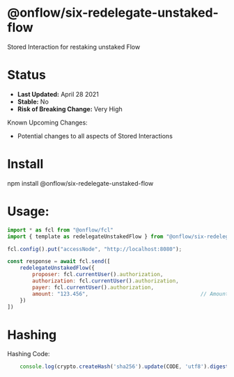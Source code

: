 # @onflow/six-redelegate-unstaked-flow

Stored Interaction for restaking unstaked Flow

# Status

- **Last Updated:** April 28 2021
- **Stable:** No
- **Risk of Breaking Change:** Very High

Known Upcoming Changes:

- Potential changes to all aspects of Stored Interactions

# Install

npm install @onflow/six-redelegate-unstaked-flow

# Usage:

```javascript
import * as fcl from "@onflow/fcl"
import { template as redelegateUnstakedFlow } from "@onflow/six-redelegate-unstaked-flow"

fcl.config().put("accessNode", "http://localhost:8080");

const response = await fcl.send([
    redelegateUnstakedFlow({
        proposer: fcl.currentUser().authorization,
        authorization: fcl.currentUser().authorization,     
        payer: fcl.currentUser().authorization,             
        amount: "123.456",                                    // Amount as a String representing a Cadence UFix64
    })
])

```

# Hashing

Hashing Code:
```javascript
    console.log(crypto.createHash('sha256').update(CODE, 'utf8').digest('hex'))
```